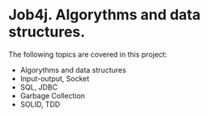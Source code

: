 # Job4j. Algorythms and data structures.
The following topics are covered in this project: 
- Algorythms and data structures
- Input-output, Socket
- SQL, JDBC
- Garbage Collection
- SOLID, TDD